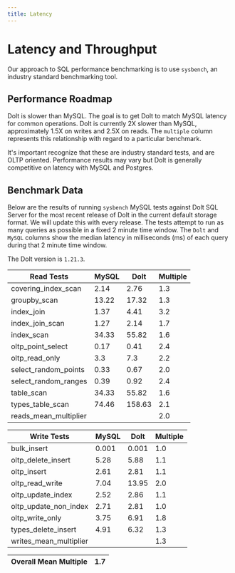 ```yaml
---
title: Latency
---
```


# Latency and Throughput

Our approach to SQL performance benchmarking is to use `sysbench`, an
industry standard benchmarking tool.

## Performance Roadmap

Dolt is slower than MySQL. The goal is to get Dolt to match 
MySQL latency for common operations. Dolt is currently 2X slower 
than MySQL, approximately 1.5X on writes and 2.5X on reads. The 
`multiple` column represents this relationship with regard to a 
particular benchmark.

It's important recognize that these are industry standard tests, and
are OLTP oriented. Performance results may vary but Dolt is 
generally competitive on latency with MySQL and Postgres.

## Benchmark Data

Below are the results of running `sysbench` MySQL tests against Dolt
SQL Server for the most recent release of Dolt in the current default 
storage format. We will update this with every release. The tests 
attempt to run as many queries as possible in a fixed 2 minute time 
window. The `Dolt` and `MySQL` columns show the median latency in 
milliseconds (ms) of each query during that 2 minute time window.

The Dolt version is `1.21.3`.

<!-- START___DOLT___LATENCY_RESULTS_TABLE -->
|       Read Tests        | MySQL |  Dolt  | Multiple |
|-------------------------|-------|--------|----------|
| covering\_index\_scan   |  2.14 |   2.76 |      1.3 |
| groupby\_scan           | 13.22 |  17.32 |      1.3 |
| index\_join             |  1.37 |   4.41 |      3.2 |
| index\_join\_scan       |  1.27 |   2.14 |      1.7 |
| index\_scan             | 34.33 |  55.82 |      1.6 |
| oltp\_point\_select     |  0.17 |   0.41 |      2.4 |
| oltp\_read\_only        |   3.3 |    7.3 |      2.2 |
| select\_random\_points  |  0.33 |   0.67 |      2.0 |
| select\_random\_ranges  |  0.39 |   0.92 |      2.4 |
| table\_scan             | 34.33 |  55.82 |      1.6 |
| types\_table\_scan      | 74.46 | 158.63 |      2.1 |
| reads\_mean\_multiplier |       |        |      2.0 |

|       Write Tests        | MySQL | Dolt  | Multiple |
|--------------------------|-------|-------|----------|
| bulk\_insert             | 0.001 | 0.001 |      1.0 |
| oltp\_delete\_insert     |  5.28 |  5.88 |      1.1 |
| oltp\_insert             |  2.61 |  2.81 |      1.1 |
| oltp\_read\_write        |  7.04 | 13.95 |      2.0 |
| oltp\_update\_index      |  2.52 |  2.86 |      1.1 |
| oltp\_update\_non\_index |  2.71 |  2.81 |      1.0 |
| oltp\_write\_only        |  3.75 |  6.91 |      1.8 |
| types\_delete\_insert    |  4.91 |  6.32 |      1.3 |
| writes\_mean\_multiplier |       |       |      1.3 |

| Overall Mean Multiple | 1.7 |
|-----------------------|-----|
<!-- END___DOLT___LATENCY_RESULTS_TABLE -->
<br/>
